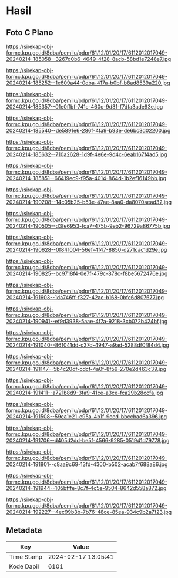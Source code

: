 # Hasil

## Foto C Plano

https://sirekap-obj-formc.kpu.go.id/8dba/pemilu/pdpr/61/12/01/20/17/6112012017049-20240214-185058--3267d0b6-4649-4f28-8acb-58bd1e7248e7.jpg

https://sirekap-obj-formc.kpu.go.id/8dba/pemilu/pdpr/61/12/01/20/17/6112012017049-20240214-185252--1e609a44-0dba-417a-b0bf-b8ad8539a220.jpg

https://sirekap-obj-formc.kpu.go.id/8dba/pemilu/pdpr/61/12/01/20/17/6112012017049-20240214-185357--01e0ffbf-741c-460c-9d31-f7dfa3ade93e.jpg

https://sirekap-obj-formc.kpu.go.id/8dba/pemilu/pdpr/61/12/01/20/17/6112012017049-20240214-185540--de5891e6-286f-4fa9-b93e-de6bc3d02200.jpg

https://sirekap-obj-formc.kpu.go.id/8dba/pemilu/pdpr/61/12/01/20/17/6112012017049-20240214-185632--710a2628-1d9f-4e6e-9d4c-6eab167f4ad5.jpg

https://sirekap-obj-formc.kpu.go.id/8dba/pemilu/pdpr/61/12/01/20/17/6112012017049-20240214-185851--66419ec9-f95a-4014-864d-1b2ef16149bb.jpg

https://sirekap-obj-formc.kpu.go.id/8dba/pemilu/pdpr/61/12/01/20/17/6112012017049-20240214-190208--14c05b25-b53e-47ae-8aa0-da8070aead32.jpg

https://sirekap-obj-formc.kpu.go.id/8dba/pemilu/pdpr/61/12/01/20/17/6112012017049-20240214-190505--d3fe6953-fca7-475b-9eb2-96729a86775b.jpg

https://sirekap-obj-formc.kpu.go.id/8dba/pemilu/pdpr/61/12/01/20/17/6112012017049-20240214-190628--0f841004-56ef-4f47-8850-d271cac1d29e.jpg

https://sirekap-obj-formc.kpu.go.id/8dba/pemilu/pdpr/61/12/01/20/17/6112012017049-20240214-190825--bc9718f4-0e7f-479c-878c-f8be5672476e.jpg

https://sirekap-obj-formc.kpu.go.id/8dba/pemilu/pdpr/61/12/01/20/17/6112012017049-20240214-191603--1da746ff-f327-42ac-b168-0bfc6d807677.jpg

https://sirekap-obj-formc.kpu.go.id/8dba/pemilu/pdpr/61/12/01/20/17/6112012017049-20240214-190941--ef9d3938-5aae-4f7a-9218-3cb072b424bf.jpg

https://sirekap-obj-formc.kpu.go.id/8dba/pemilu/pdpr/61/12/01/20/17/6112012017049-20240214-191040--861041dd-c37d-4947-a9ad-5288df0f84d4.jpg

https://sirekap-obj-formc.kpu.go.id/8dba/pemilu/pdpr/61/12/01/20/17/6112012017049-20240214-191147--5b4c20df-cdcf-4a0f-8f59-270e2d463c39.jpg

https://sirekap-obj-formc.kpu.go.id/8dba/pemilu/pdpr/61/12/01/20/17/6112012017049-20240214-191411--a721b8d9-3fa9-41ce-a3ce-fca29b28ccfa.jpg

https://sirekap-obj-formc.kpu.go.id/8dba/pemilu/pdpr/61/12/01/20/17/6112012017049-20240214-191508--59ea1e21-e95a-4b1f-9ced-bbccbad6a396.jpg

https://sirekap-obj-formc.kpu.go.id/8dba/pemilu/pdpr/61/12/01/20/17/6112012017049-20240214-191706--d405d2dd-be5f-4566-9285-051941d79778.jpg

https://sirekap-obj-formc.kpu.go.id/8dba/pemilu/pdpr/61/12/01/20/17/6112012017049-20240214-191801--c8aa9c69-13fd-4300-b502-acab7f688a86.jpg

https://sirekap-obj-formc.kpu.go.id/8dba/pemilu/pdpr/61/12/01/20/17/6112012017049-20240214-191944--105bfffe-8c7f-4c5e-9504-8642d558a872.jpg

https://sirekap-obj-formc.kpu.go.id/8dba/pemilu/pdpr/61/12/01/20/17/6112012017049-20240214-192227--4ec99b3b-7b76-48ce-85ea-934c9b2a7f23.jpg


## Metadata

| Key        | Value               |
| ---------- | ------------------- |
| Time Stamp | 2024-02-17 13:05:41 |
| Kode Dapil | 6101                |



